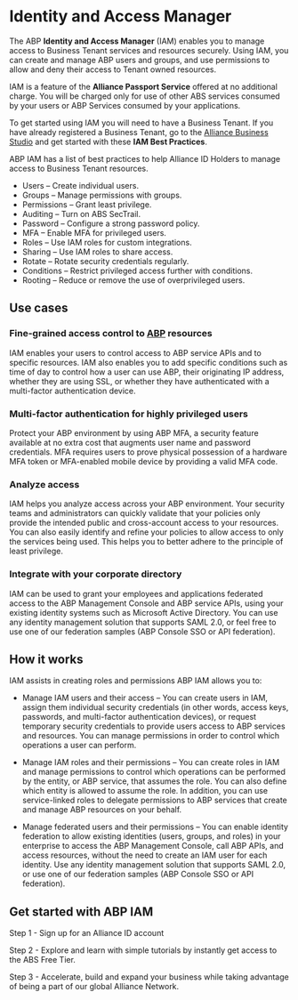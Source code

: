 # Identity and Access Manager

The ABP **Identity and Access Manager** (IAM) enables you to manage access to Business Tenant services and resources securely. Using IAM, you can create and manage ABP users and groups, and use permissions to allow and deny their access to Tenant owned resources.

IAM is a feature of the **Alliance Passport Service** offered at no additional charge. You will be charged only for use of other ABS services consumed by your users or ABP Services consumed by your applications.

To get started using IAM you will need to have a Business Tenant. If you have already registered a Business Tenant, go to the [Alliance Business Studio](/Components/Alliance-Business-Studio.md) and get started with these **IAM Best Practices**. 

ABP IAM has a list of best practices to help Alliance ID Holders to manage access to Business Tenant resources.

- Users – Create individual users.
- Groups – Manage permissions with groups.
- Permissions – Grant least privilege.
- Auditing – Turn on ABS SecTrail.
- Password – Configure a strong password policy.
- MFA – Enable MFA for privileged users.
- Roles – Use IAM roles for custom integrations.
- Sharing – Use IAM roles to share access.
- Rotate – Rotate security credentials regularly.
- Conditions – Restrict privileged access further with conditions.
- Rooting – Reduce or remove the use of overprivileged users.

## Use cases

### Fine-grained access control to [ABP](/Components/Alliance-Business-Platform.md) resources

IAM enables your users to control access to ABP service APIs and to specific resources. IAM also enables you to add specific conditions such as time of day to control how a user can use ABP, their originating IP address, whether they are using SSL, or whether they have authenticated with a multi-factor authentication device.

### Multi-factor authentication for highly privileged users
Protect your ABP environment by using ABP MFA, a security feature available at no extra cost that augments user name and password credentials. MFA requires users to prove physical possession of a hardware MFA token or MFA-enabled mobile device by providing a valid MFA code.

### Analyze access
IAM helps you analyze access across your ABP environment. Your security teams and administrators can quickly validate that your policies only provide the intended public and cross-account access to your resources. You can also easily identify and refine your policies to allow access to only the services being used. This helps you to better adhere to the principle of least privilege.

### Integrate with your corporate directory
IAM can be used to grant your employees and applications federated access to the ABP Management Console and ABP service APIs, using your existing identity systems such as Microsoft Active Directory. You can use any identity management solution that supports SAML 2.0, or feel free to use one of our federation samples (ABP Console SSO or API federation).

## How it works
IAM assists in creating roles and permissions
ABP IAM allows you to:

- Manage IAM users and their access – You can create users in IAM, assign them individual security credentials (in other words, access keys, passwords, and multi-factor authentication devices), or request temporary security credentials to provide users access to ABP services and resources. You can manage permissions in order to control which operations a user can perform.

- Manage IAM roles and their permissions – You can create roles in IAM and manage permissions to control which operations can be performed by the entity, or ABP service, that assumes the role. You can also define which entity is allowed to assume the role. In addition, you can use service-linked roles to delegate permissions to ABP services that create and manage ABP resources on your behalf.

- Manage federated users and their permissions – You can enable identity federation to allow existing identities (users, groups, and roles) in your enterprise to access the ABP Management Console, call ABP APIs, and access resources, without the need to create an IAM user for each identity. Use any identity management solution that supports SAML 2.0, or use one of our federation samples (ABP Console SSO or API federation).



## Get started with ABP IAM

Step 1 - Sign up for an Alliance ID account

Step 2 - Explore and learn with simple tutorials by instantly get access to the ABS Free Tier.

Step 3 - Accelerate, build and expand your business while taking advantage of being a part of our global Alliance Network.

